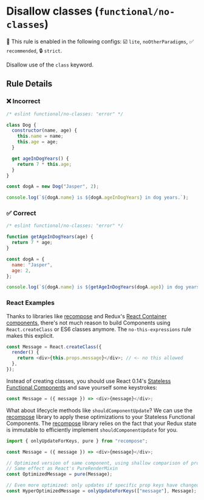<!-- markdownlint-disable -->
<!-- begin auto-generated rule header -->

# Disallow classes (`functional/no-classes`)

💼 This rule is enabled in the following configs: ☑️ `lite`, `noOtherParadigms`, ✅ `recommended`, 🔒 `strict`.

<!-- end auto-generated rule header -->
<!-- markdownlint-restore -->
<!-- markdownlint-restore -->

Disallow use of the `class` keyword.

## Rule Details

### ❌ Incorrect

<!-- eslint-skip -->

```js
/* eslint functional/no-classes: "error" */

class Dog {
  constructor(name, age) {
    this.name = name;
    this.age = age;
  }

  get ageInDogYears() {
    return 7 * this.age;
  }
}

const dogA = new Dog("Jasper", 2);

console.log(`${dogA.name} is ${dogA.ageInDogYears} in dog years.`);
```

### ✅ Correct

```js
/* eslint functional/no-classes: "error" */

function getAgeInDogYears(age) {
  return 7 * age;
}

const dogA = {
  name: "Jasper",
  age: 2,
};

console.log(`${dogA.name} is ${getAgeInDogYears(dogA.age)} in dog years.`);
```

### React Examples

Thanks to libraries like [recompose](https://github.com/acdlite/recompose) and Redux's
[React Container components](http://redux.js.org/docs/basics/UsageWithReact.html), there's not much reason to build
Components using `React.createClass` or ES6 classes anymore. The `no-this-expressions` rule makes this explicit.

```js
const Message = React.createClass({
  render() {
    return <div>{this.props.message}</div>; // <- no this allowed
  },
});
```

Instead of creating classes, you should use React 0.14's
[Stateless Functional
Components](https://medium.com/@joshblack/stateless-components-in-react-0-14-f9798f8b992d#.t5z2fdit6)
and save yourself some keystrokes:

```js
const Message = ({ message }) => <div>{message}</div>;
```

What about lifecycle methods like `shouldComponentUpdate`?
We can use the [recompose](https://github.com/acdlite/recompose) library to apply these optimizations to your
Stateless Functional Components. The [recompose](https://github.com/acdlite/recompose) library relies on the fact that
your Redux state is immutable to efficiently implement `shouldComponentUpdate` for you.

```js
import { onlyUpdateForKeys, pure } from "recompose";

const Message = ({ message }) => <div>{message}</div>;

// Optimized version of same component, using shallow comparison of props
// Same effect as React's PureRenderMixin
const OptimizedMessage = pure(Message);

// Even more optimized: only updates if specific prop keys have changed
const HyperOptimizedMessage = onlyUpdateForKeys(["message"], Message);
```
